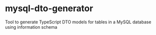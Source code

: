 # mysql-dto-generator

Tool to generate TypeScript DTO models for tables in a MySQL database using information schema 
